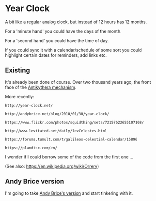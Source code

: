Year Clock
==========

A bit like a regular analog clock, but instead of 12 hours has 12 months.

For a 'minute hand' you could have the days of the month.

For a 'second hand' you could have the time of day.

If you could sync it with a calendar/schedule of some sort you could highlight certain dates for reminders, add links etc.


Existing
--------
It's already been done of course.
Over two thousand years ago, the front face of the [Antikythera mechanism](https://en.wikipedia.org/wiki/Antikythera_mechanism).

More recently:

	http://year-clock.net/

	http://andybrice.net/blog/2010/01/30/year-clock/

	https://www.flickr.com/photos/squidthing/sets/72157622655107168/

	http://www.levitated.net/daily/levCelestes.html

	https://forums.tumult.com/t/galileos-celestial-calendar/15896

	https://plandisc.com/en/


I wonder if I could borrow some of the code from the first one ...


(See also: https://en.wikipedia.org/wiki/Orrery)

Andy Brice version
------------------

I'm going to take [Andy Brice's version](year-clock.net) and start tinkering with it.




